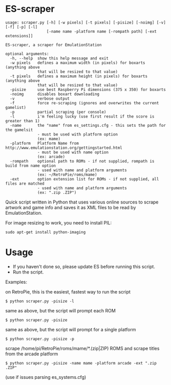 ES-scraper
=====================
```
usage: scraper.py [-h] [-w pixels] [-t pixels] [-pisize] [-noimg] [-v] [-f] [-p] [-l]
                  [-name name -platform name [-rompath path] [-ext extensions]]

ES-scraper, a scraper for EmulationStation

optional arguments:
  -h, --help  show this help message and exit
  -w pixels   defines a maximum width (in pixels) for boxarts (anything above
              that will be resized to that value)
  -t pixels   defines a maximum height (in pixels) for boxarts (anything above
              that will be resized to that value)
  -pisize     use best Raspberry Pi dimensions (375 x 350) for boxarts
  -noimg      disables boxart downloading
  -v          verbose output
  -f          force re-scraping (ignores and overwrites the current gamelist)
  -p          partial scraping (per console)
  -l          i'm feeling lucky (use first result if the score is greater than 1)
  -name       the "name" from es_settings.cfg - this sets the path for the gamelsit
              - must be used with platform option
              (ex: mame)
  -platform   Platform Name from http://www.emulationstation.org/gettingstarted.html 
              - must be used with name option
              (ex: arcade)
  -rompath    optional path to ROMs - if not supplied, rompath is build from name option
              - used with name and platform arguments
              (ex: ~/RetroPie/roms/mame)
  -ext        option extension list for ROMs - if not supplied, all files are matched
              - used with name and platform arguments
              (ex: ".zip .ZIP")
```

Quick script written in Python that uses various online sources to scrape artwork and game info and saves it as XML files to be read by EmulationStation.

For image resizing to work, you need to install PIL:
```
sudo apt-get install python-imaging
```

Usage
=====================
* If you haven't done so, please update ES before running this script.
* Run the script.

Examples:

on RetroPie, this is the easiest, fastest way to run the script
```
$ python scraper.py -pisize -l
```

same as above, but the script will prompt each ROM
```
$ python scraper.py -pisize
```

same as above, but the script will prompt for a single platform
```
$ python scraper.py -pisize -p
```

scrape /home/pi/RetroPie/roms/mame/*.(zip|ZIP) ROMS and scrape titles from the arcade platform
```
$ python scraper.py -pisize -name mame -platform arcade -ext ".zip .ZIP"
```
(use if issues parsing es_systems.cfg)

